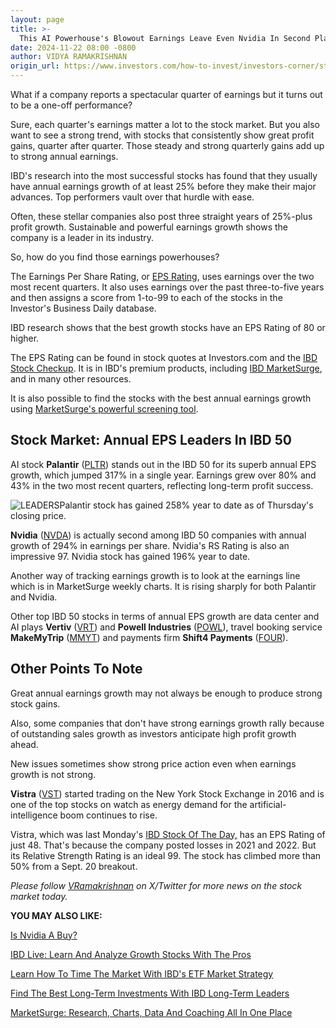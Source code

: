 ```yaml
---
layout: page
title: >-
  This AI Powerhouse's Blowout Earnings Leave Even Nvidia In Second Place
date: 2024-11-22 08:00 -0800
author: VIDYA RAMAKRISHNAN
origin_url: https://www.investors.com/how-to-invest/investors-corner/stock-market-earnings-growth-nvidia-palantir-stock/
---
```


What if a company reports a spectacular quarter of earnings but it turns out to be a one-off performance?

Sure, each quarter's earnings matter a lot to the stock market. But you also want to see a strong trend, with stocks that consistently show great profit gains, quarter after quarter. Those steady and strong quarterly gains add up to strong annual earnings.

IBD's research into the most successful stocks has found that they usually have annual earnings growth of at least 25% before they make their major advances. Top performers vault over that hurdle with ease.

Often, these stellar companies also post three straight years of 25%-plus profit growth. Sustainable and powerful earnings growth shows the company is a leader in its industry.

So, how do you find those earnings powerhouses?

The Earnings Per Share Rating, or [EPS Rating](https://www.investors.com/how-to-invest/investors-corner/growth-stocks-and-how-to-analyze-earnings-growth-using-ibd-eps-rating/), uses earnings over the two most recent quarters. It also uses earnings over the past three-to-five years and then assigns a score from 1-to-99 to each of the stocks in the Investor's Business Daily database.

IBD research shows that the best growth stocks have an EPS Rating of 80 or higher.

The EPS Rating can be found in stock quotes at Investors.com and the [IBD Stock Checkup](https://research.investors.com/stock-checkup/?_gl=1*d40ld1*_gcl_au*ODAxMTkzNzQzLjE3MzIwMzM4NDc.*_ga*MTQzMjcxNDIzMi4xNzMxNDE4OTMw*_ga_K2H7B9JRSS*MTczMjAzMzg0NC45LjEuMTczMjAzNDgyMy42MC4wLjA.). It is in IBD's premium products, including [IBD MarketSurge](https://get.investors.com/marketsurge/?artProdLink=MarketSurge), and in many other resources.

It is also possible to find the stocks with the best annual earnings growth using [MarketSurge's powerful screening tool](https://get.investors.com/marketsurge/?artProdLink=MarketSurge).

## Stock Market: Annual EPS Leaders In IBD 50

AI stock **Palantir** ([PLTR](https://research.investors.com/quote.aspx?symbol=PLTR)) stands out in the IBD 50 for its superb annual EPS growth, which jumped 317% in a single year. Earnings grew over 80% and 43% in the two most recent quarters, reflecting long-term profit success.

![LEADERS](https://www.investors.com/wp-content/uploads/2024/11/IC1c-112524-251x300.jpg)Palantir stock has gained 258% year to date as of Thursday's closing price.

**Nvidia** ([NVDA](https://research.investors.com/quote.aspx?symbol=NVDA)) is actually second among IBD 50 companies with annual growth of 294% in earnings per share. Nvidia's RS Rating is also an impressive 97. Nvidia stock has gained 196% year to date.

Another way of tracking earnings growth is to look at the earnings line which is in MarketSurge weekly charts. It is rising sharply for both Palantir and Nvidia.

Other top IBD 50 stocks in terms of annual EPS growth are data center and AI plays **Vertiv** ([VRT](https://research.investors.com/quote.aspx?symbol=VRT)) and **Powell Industries** ([POWL](https://research.investors.com/quote.aspx?symbol=POWL)), travel booking service **MakeMyTrip** ([MMYT](https://research.investors.com/quote.aspx?symbol=MMYT)) and payments firm **Shift4 Payments** ([FOUR](https://research.investors.com/quote.aspx?symbol=FOUR)).

## Other Points To Note

Great annual earnings growth may not always be enough to produce strong stock gains.

Also, some companies that don't have strong earnings growth rally because of outstanding sales growth as investors anticipate high profit growth ahead.

New issues sometimes show strong price action even when earnings growth is not strong.

**Vistra** ([VST](https://research.investors.com/quote.aspx?symbol=VST)) started trading on the New York Stock Exchange in 2016 and is one of the top stocks on watch as energy demand for the artificial-intelligence boom continues to rise.

Vistra, which was last Monday's [IBD Stock Of The Day,](https://www.investors.com/research/ibd-stock-of-the-day/vistra-vst-stock-sp-500-energy-nuclear-ai/) has an EPS Rating of just 48. That's because the company posted losses in 2021 and 2022. But its Relative Strength Rating is an ideal 99. The stock has climbed more than 50% from a Sept. 20 breakout.

_Please follow [VRamakrishnan](https://twitter.com/IBD_VidyaR) on X/Twitter for more news on the stock market today._

**YOU MAY ALSO LIKE:**

[Is Nvidia A Buy?](https://www.investors.com/research/nvda-stock-is-nvidia-a-buy/)

[IBD Live: Learn And Analyze Growth Stocks With The Pros](https://shop.investors.com/offer/splashresponsive.aspx?id=IBD-Live&intcode=icmhpbrdcstmsg%7Ccms%7Cibdlive%7C2019%7C11%7Cibdlive%7Cna%7C707596&src=A00387A)

[Learn How To Time The Market With IBD's ETF Market Strategy](https://www.investors.com/market-trend/ibds-etf-market-strategy/ibds-etf-market-strategy/)

[Find The Best Long-Term Investments With IBD Long-Term Leaders](https://www.investors.com/research/ibd-long-term-leaders-screen)

[MarketSurge: Research, Charts, Data And Coaching All In One Place](https://www.investors.com/product/marketsmith/)
